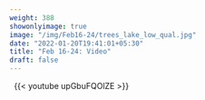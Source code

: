 ```yaml
---
weight: 388
showonlyimage: true
image: "/img/Feb16-24/trees_lake_low_qual.jpg"
date: "2022-01-20T19:41:01+05:30"
title: "Feb 16-24: Video"
draft: false
---
```


&nbsp;
{{< youtube upGbuFQOlZE >}}
&nbsp;
